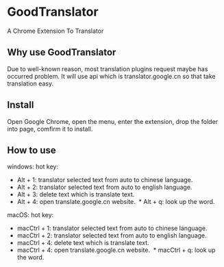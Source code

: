 # GoodTranslator
A Chrome Extension To Translator

## Why use GoodTranslator
Due to well-known reason, most translation plugins request maybe has occurred problem. It will use api which is translator.google.cn so that take translation easy.
## Install
Open Google Chrome, open the menu, enter the extension, drop the folder into page, comfirm it to install.
## How to use
windows:
  hot key:
  * Alt + 1: translator selected text from auto to chinese language.
  * Alt + 2: translator selected text from auto to english language.
  * Alt + 3: delete text which is translate text.
  * Alt + 4: open translate.google.cn website.
  * Alt + q: look up the word.



macOS:
  hot key:
  * macCtrl + 1: translator selected text from auto to chinese language.
  * macCtrl + 2: translator selected text from auto to english language.
  * macCtrl + 4: delete text which is translate text.
  * macCtrl + 4: open translate.google.cn website.
  * macCtrl + q: look up the word.

